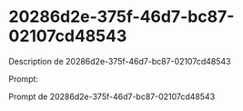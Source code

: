 # 20286d2e-375f-46d7-bc87-02107cd48543

Description de 20286d2e-375f-46d7-bc87-02107cd48543

Prompt:

Prompt de 20286d2e-375f-46d7-bc87-02107cd48543